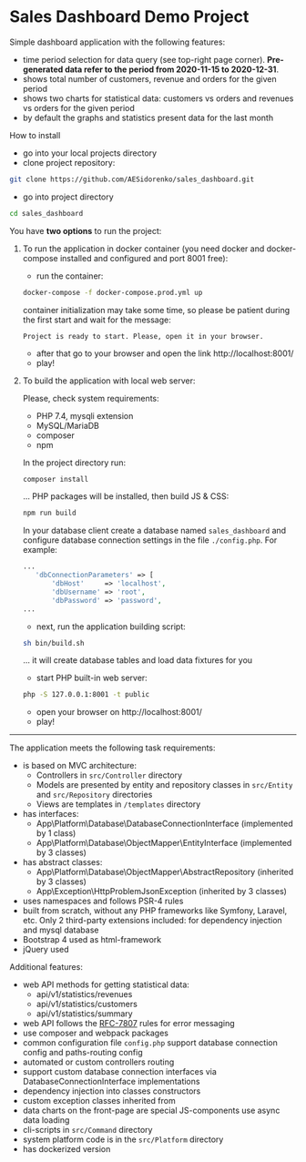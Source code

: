 # Sales Dashboard Demo Project

Simple dashboard application with the following features:
- time period selection for data query (see top-right page corner).
**Pre-generated data refer to the period from 2020-11-15 to 2020-12-31**. 
- shows total number of customers, revenue and orders for the given period
- shows two charts for statistical data: customers vs orders and revenues vs orders for the given period
- by default the graphs and statistics present data for the last month

How to install
- go into your local projects directory
- clone project repository:
```bash
git clone https://github.com/AESidorenko/sales_dashboard.git
``` 
- go into project directory
```bash
cd sales_dashboard
```
You have **two options** to run the project:
1) To run the application in docker container (you need docker and docker-compose installed and configured and port 8001 free):
    - run the container:
    ```bash
    docker-compose -f docker-compose.prod.yml up
    ```
    container initialization may take some time, so please be patient during the first start and wait for the message:
    ```
    Project is ready to start. Please, open it in your browser.
    ```
    - after that go to your browser and open the link http://localhost:8001/
    - play!
    
2) To build the application with local web server:

    Please, check system requirements:
    - PHP 7.4, mysqli extension
    - MySQL/MariaDB
    - composer
    - npm

    In the project directory run:
    ```bash
    composer install
    ```
    ... PHP packages will be installed, then build JS & CSS:
    ```bash
    npm run build
    ``` 
    In your database client create a database named `sales_dashboard` and configure database connection settings in the file `./config.php`. For example:
    ```php
    ...
       'dbConnectionParameters' => [
           'dbHost'     => 'localhost',
           'dbUsername' => 'root',
           'dbPassword' => 'password',
    ...
    ```
    - next, run the application building script:
    ```bash
    sh bin/build.sh
    ```
    ... it will create database tables and load data fixtures for you
    - start PHP built-in web server:
    ```bash
    php -S 127.0.0.1:8001 -t public
    ```
    - open your browser on http://localhost:8001/
    - play!

___

The application meets the following task requirements:
- is based on MVC architecture:
  - Controllers in `src/Controller` directory
  - Models are presented by entity and repository classes in `src/Entity` and `src/Repository` directories
  - Views are templates in `/templates` directory
- has interfaces:
  - App\Platform\Database\DatabaseConnectionInterface (implemented by 1 class)
  - App\Platform\Database\ObjectMapper\EntityInterface (implemented by 3 classes)
- has abstract classes:
  - App\Platform\Database\ObjectMapper\AbstractRepository (inherited by 3 classes)
  - App\Exception\HttpProblemJsonException (inherited by 3 classes)
- uses namespaces and follows PSR-4 rules
- built from scratch, without any PHP frameworks like Symfony, Laravel, etc. Only
2 third-party extensions included: for dependency injection and mysql database
- Bootstrap 4 used as html-framework
- jQuery used

Additional features:
- web API methods for getting statistical data:
  - api/v1/statistics/revenues
  - api/v1/statistics/customers
  - api/v1/statistics/summary
- web API follows the [RFC-7807](https://tools.ietf.org/html/rfc7807) rules for error messaging
- use composer and webpack packages
- common configuration file `config.php` support database connection config and paths-routing config
- automated or custom controllers routing
- support custom database connection interfaces via DatabaseConnectionInterface implementations
- dependency injection into classes constructors
- custom exception classes inherited from 
- data charts on the front-page are special JS-components use async data loading
- cli-scripts in `src/Command` directory
- system platform code is in the `src/Platform` directory
- has dockerized version